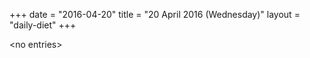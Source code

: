 +++
date = "2016-04-20"
title = "20 April 2016 (Wednesday)"
layout = "daily-diet"
+++

\<no entries\>